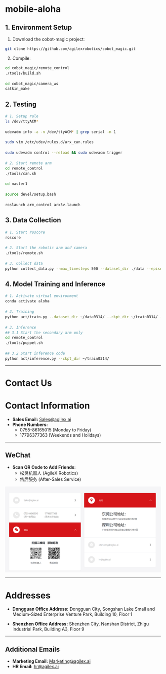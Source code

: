 # mobile-aloha

## 1. Environment Setup

1. Download the cobot-magic project:
~~~bash
git clone https://github.com/agilexrobotics/cobot_magic.git
~~~

2. Compile:
~~~bash
cd cobot_magic/remote_control
./tools/build.sh

cd cobot_magic/camera_ws
catkin_make
~~~


## 2. Testing

~~~bash
# 1. Setup rule
ls /dev/ttyACM*

udevadm info -a -n /dev/ttyACM* | grep serial -m 1

sudo vim /etc/udev/rules.d/arx_can.rules

sudo udevadm control --reload && sudo udevadm trigger

# 2. Start remote arm
cd remote_control
./tools/can.sh

cd master1

source devel/setup.bash

roslaunch arm_control arx5v.launch
~~~


## 3. Data Collection

~~~bash
# 1. Start roscore
roscore

# 2. Start the robotic arm and camera
./tools/remote.sh

# 3. Collect data
python collect_data.py --max_timesteps 500 --dataset_dir ./data --episode_idx 0
~~~


## 4. Model Training and Inference

~~~bash
# 1. Activate virtual environment
conda activate aloha

# 2. Training
python act/train.py --dataset_dir ~/data0314/ --ckpt_dir ~/train0314/ --batch_size 4 --num_epochs 3000

# 3. Inference
## 3.1 Start the secondary arm only
cd remote_control
./tools/puppet.sh

## 3.2 Start inference code
python act/inference.py --ckpt_dir ~/train0314/
~~~


---

# Contact Us

# Contact Information

- **Sales Email:** [Sales@agilex.ai](mailto:Sales@agilex.ai)
- **Phone Numbers:**
  - 0755-86165015 (Monday to Friday)
  - 17796377363 (Weekends and Holidays)

---

## WeChat

- **Scan QR Code to Add Friends:**
  - 松灵机器人 (AgileX Robotics)
  - 售后服务 (After-Sales Service)

![WeChat QR Codes](./collect_data/docs/1.jpg)  <!-- Replace with the actual path to the QR code images -->

---

# Addresses

- **Dongguan Office Address:**
  Dongguan City, Songshan Lake Small and Medium-Sized Enterprise Venture Park, Building 10, Floor 1

- **Shenzhen Office Address:**
  Shenzhen City, Nanshan District, Zhigu Industrial Park, Building A3, Floor 9

---

## Additional Emails

- **Marketing Email:** [Marketing@agilex.ai](mailto:Marketing@agilex.ai)
- **HR Email:** [hr@agilex.ai](mailto:hr@agilex.ai)
